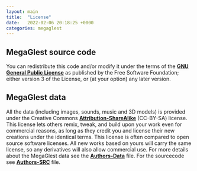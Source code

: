 ```yaml
---
layout: main
title:  "License"
date:   2022-02-06 20:18:25 +0000
categories: megaglest
---
```


## MegaGlest source code

You can redistribute this code and/or modify it under the terms of the [**GNU General Public License**](http://www.gnu.org/licenses/gpl.html) as published by the Free Software Foundation; either version 3 of the License, or (at your option) any later version.

## MegaGlest data

All the data (including images, sounds, music and 3D models) is provided under the Creative Commons [**Attribution-ShareAlike**](http://creativecommons.org/licenses/by-sa/3.0/) (CC-BY-SA) license. This license lets others remix, tweak, and build upon your work even for commercial reasons, as long as they credit you and license their new creations under the identical terms. This license is often compared to open source software licenses. All new works based on yours will carry the same license, so any derivatives will also allow commercial use. For more details about the MegaGlest data see the [**Authors-Data**](https://raw.githubusercontent.com/MegaGlest/megaglest-data/develop/docs/AUTHORS.data.txt) file.
For the sourcecode see [**Authors-SRC**](https://raw.githubusercontent.com/MegaGlest/megaglest-source/develop/docs/AUTHORS.source_code.txt) file.
